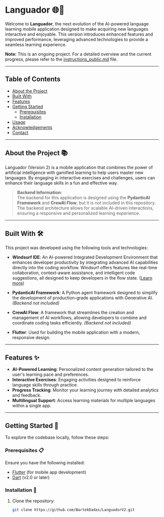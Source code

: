 # Languador 🌐📱

Welcome to **Languador**, the next evolution of the AI-powered language learning mobile application designed to make acquiring new languages interactive and enjoyable. This version introduces enhanced features and improved performance, leveraging advanced technologies to provide a seamless learning experience.

**Note:** This is an ongoing project. For a detailed overview and the current progress, please refer to the [instructions_public.md](instructions_public.md) file.

---

## Table of Contents

- [About the Project](#about-the-project)
- [Built With](#built-with)
- [Features](#features)
- [Getting Started](#getting-started)
  - [Prerequisites](#prerequisites)
  - [Installation](#installation)
- [Usage](#usage)
- [Acknowledgements](#acknowledgements)
- [Contact](#contact)

---

## About the Project 📚

Languador (Version 2) is a mobile application that combines the power of artificial intelligence with gamified learning to help users master new languages. By engaging in interactive exercises and challenges, users can enhance their language skills in a fun and effective way.

> **Backend Information:**  
> The backend for this application is designed using the **PydanticAI Framework** and **CrewAI Flow**, but it is not included in this repository. The backend architecture allows for scalable AI-driven interactions, ensuring a responsive and personalized learning experience.  

---

## Built With 🛠️

This project was developed using the following tools and technologies:

- **Windsurf IDE**: An AI-powered Integrated Development Environment that enhances developer productivity by integrating advanced AI capabilities directly into the coding workflow. Windsurf offers features like real-time collaboration, context-aware assistance, and intelligent code suggestions, all designed to keep developers in the flow state. ([Learn more](https://codeium.com/windsurf?utm_source=chatgpt.com))

- **PydanticAI Framework**: A Python agent framework designed to simplify the development of production-grade applications with Generative AI. *(Backend not included)*

- **CrewAI Flow**: A framework that streamlines the creation and management of AI workflows, allowing developers to combine and coordinate coding tasks efficiently. *(Backend not included)*

- **Flutter**: Used for building the mobile application with a modern, responsive design.

---

## Features ✨

- **AI-Powered Learning**: Personalized content generation tailored to the user's learning pace and preferences.
- **Interactive Exercises**: Engaging activities designed to reinforce language skills through practice.
- **Progress Tracking**: Monitor your learning journey with detailed analytics and feedback.
- **Multilingual Support**: Access learning materials for multiple languages within a single app.

---

## Getting Started 🚀

To explore the codebase locally, follow these steps:

### Prerequisites 📋

Ensure you have the following installed:

- [Flutter](https://flutter.dev/) (for mobile app development)
- [Dart](https://dart.dev/) (v2.0 or later)

### Installation 💾

1. Clone the repository:

   ```bash
   git clone https://github.com/BartekDadas/LanguadorV2.git
